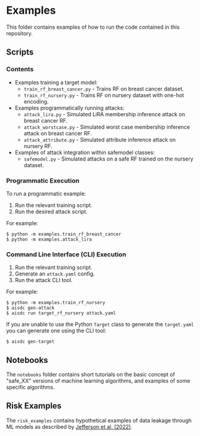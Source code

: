 # Examples

This folder contains examples of how to run the code contained in this repository.

## Scripts

### Contents

* Examples training a target model:
    - `train_rf_breast_cancer.py` - Trains RF on breast cancer dataset.
    - `train_rf_nursery.py` - Trains RF on nursery dataset with one-hot encoding.
* Examples programmatically running attacks:
    - `attack_lira.py` - Simulated LiRA membership inference attack on breast cancer RF.
    - `attack_worstcase.py` - Simulated worst case membership inference attack on breast cancer RF.
    - `attack_attribute.py` - Simulated attribute inference attack on nursery RF.
* Examples of attack integration within safemodel classes:
    - `safemodel.py` - Simulated attacks on a safe RF trained on the nursery dataset.

### Programmatic Execution

To run a programmatic example:
1. Run the relevant training script.
2. Run the desired attack script.

For example:
```
$ python -m examples.train_rf_breast_cancer
$ python -m examples.attack_lira
```

### Command Line Interface (CLI) Execution

1. Run the relevant training script.
2. Generate an `attack.yaml` config.
3. Run the attack CLI tool.

For example:
```
$ python -m examples.train_rf_nursery
$ aisdc gen-attack
$ aisdc run target_rf_nursery attack.yaml
```

If you are unable to use the Python `Target` class to generate the `target.yaml` you can generate one using the CLI tool:

```
$ aisdc gen-target
```

## Notebooks

The `notebooks` folder contains short tutorials on the basic concept of "safe_XX" versions of machine learning algorithms, and examples of some specific algorithms.

## Risk Examples

The `risk_examples` contains hypothetical examples of data leakage through ML models as described by [Jefferson et al. (2022)](https://doi.org/10.5281/zenodo.6896214).
